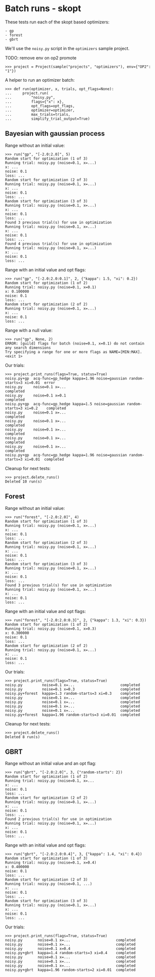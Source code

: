 # Batch runs - skopt

These tests run each of the skopt based optimizers:

    - gp
    - forest
    - gbrt

We'll use the `noisy.py` script in the `optimizers` sample project.

TODO: remove env on op2 promote

    >>> project = Project(sample("projects", "optimizers"), env={"OP2": "1"})

A helper to run an optimizer batch:

    >>> def run(optimizer, x, trials, opt_flags=None):
    ...     project.run(
    ...         "noisy.py",
    ...         flags={"x": x},
    ...         opt_flags=opt_flags,
    ...         optimizer=optimizer,
    ...         max_trials=trials,
    ...         simplify_trial_output=True)

## Bayesian with gaussian process

Range without an initial value:

    >>> run("gp", "[-2.0:2.0]", 5)
    Random start for optimization (1 of 3)
    Running trial: noisy.py (noise=0.1, x=...)
    x: ...
    noise: 0.1
    loss: ...
    Random start for optimization (2 of 3)
    Running trial: noisy.py (noise=0.1, x=...)
    x: ...
    noise: 0.1
    loss: ...
    Random start for optimization (3 of 3)
    Running trial: noisy.py (noise=0.1, x=...)
    x: ...
    noise: 0.1
    loss: ...
    Found 3 previous trial(s) for use in optimization
    Running trial: noisy.py (noise=0.1, x=...)
    x: ...
    noise: 0.1
    loss: ...
    Found 4 previous trial(s) for use in optimization
    Running trial: noisy.py (noise=0.1, x=...)
    x: ...
    noise: 0.1
    loss: ...

Range with an initial value and opt flags:

    >>> run("gp", "[-2.0:2.0:0.1]", 2, {"kappa": 1.5, "xi": 0.2})
    Random start for optimization (1 of 2)
    Running trial: noisy.py (noise=0.1, x=0.1)
    x: 0.100000
    noise: 0.1
    loss: ...
    Random start for optimization (2 of 2)
    Running trial: noisy.py (noise=0.1, x=...)
    x: ...
    noise: 0.1
    loss: ...

Range with a null value:

    >>> run("gp", None, 2)
    ERROR: [guild] flags for batch (noise=0.1, x=0.1) do not contain
    any search dimensions
    Try specifying a range for one or more flags as NAME=[MIN:MAX].
    <exit 1>

Our trials:

    >>> project.print_runs(flags=True, status=True)
    noisy.py+gp  acq-func=gp_hedge kappa=1.96 noise=gaussian random-starts=3 xi=0.01  error
    noisy.py     noise=0.1 x=...                                                      completed
    noisy.py     noise=0.1 x=0.1                                                      completed
    noisy.py+gp  acq-func=gp_hedge kappa=1.5 noise=gaussian random-starts=3 xi=0.2    completed
    noisy.py     noise=0.1 x=...                                                      completed
    noisy.py     noise=0.1 x=...                                                      completed
    noisy.py     noise=0.1 x=...                                                      completed
    noisy.py     noise=0.1 x=...                                                      completed
    noisy.py     noise=0.1 x=...                                                      completed
    noisy.py+gp  acq-func=gp_hedge kappa=1.96 noise=gaussian random-starts=3 xi=0.01  completed

Cleanup for next tests:

    >>> project.delete_runs()
    Deleted 10 run(s)

## Forest

Range without an initial value:

    >>> run("forest", "[-2.0:2.0]", 4)
    Random start for optimization (1 of 3)
    Running trial: noisy.py (noise=0.1, x=...)
    x: ...
    noise: 0.1
    loss: ...
    Random start for optimization (2 of 3)
    Running trial: noisy.py (noise=0.1, x=...)
    x: ...
    noise: 0.1
    loss: ...
    Random start for optimization (3 of 3)
    Running trial: noisy.py (noise=0.1, x=...)
    x: ...
    noise: 0.1
    loss: ...
    Found 3 previous trial(s) for use in optimization
    Running trial: noisy.py (noise=0.1, x=...)
    x: ...
    noise: 0.1
    loss: ...

Range with an initial value and opt flags:

    >>> run("forest", "[-2.0:2.0:0.3]", 2, {"kappa": 1.3, "xi": 0.3})
    Random start for optimization (1 of 2)
    Running trial: noisy.py (noise=0.1, x=0.3)
    x: 0.300000
    noise: 0.1
    loss: ...
    Random start for optimization (2 of 2)
    Running trial: noisy.py (noise=0.1, x=...)
    x: ...
    noise: 0.1
    loss: ...

Our trials:

    >>> project.print_runs(flags=True, status=True)
    noisy.py         noise=0.1 x=...                     completed
    noisy.py         noise=0.1 x=0.3                     completed
    noisy.py+forest  kappa=1.3 random-starts=3 xi=0.3    completed
    noisy.py         noise=0.1 x=...                     completed
    noisy.py         noise=0.1 x=...                     completed
    noisy.py         noise=0.1 x=...                     completed
    noisy.py         noise=0.1 x=...                     completed
    noisy.py+forest  kappa=1.96 random-starts=3 xi=0.01  completed

Cleanup for next tests:

    >>> project.delete_runs()
    Deleted 8 run(s)

## GBRT

Range without an initial value and an opt flag:

    >>> run("gbrt", "[-2.0:2.0]", 3, {"random-starts": 2})
    Random start for optimization (1 of 2)
    Running trial: noisy.py (noise=0.1, x=...
    x: ...
    noise: 0.1
    loss: ...
    Random start for optimization (2 of 2)
    Running trial: noisy.py (noise=0.1, x=...)
    x: ...
    noise: 0.1
    loss: ...
    Found 2 previous trial(s) for use in optimization
    Running trial: noisy.py (noise=0.1, x=...)
    x: ...
    noise: 0.1
    loss: ...

Range with an initial value and opt flags:

    >>> run("gbrt", "[-2.0:2.0:0.4]", 3, {"kappa": 1.4, "xi": 0.4})
    Random start for optimization (1 of 3)
    Running trial: noisy.py (noise=0.1, x=0.4)
    x: 0.400000
    noise: 0.1
    loss: ...
    Random start for optimization (2 of 3)
    Running trial: noisy.py (noise=0.1, ...)
    x: ...
    noise: 0.1
    loss: ...
    Random start for optimization (3 of 3)
    Running trial: noisy.py (noise=0.1, x=...)
    x: ...
    noise: 0.1
    loss: ...

Our trials:

    >>> project.print_runs(flags=True, status=True)
    noisy.py       noise=0.1 x=...                     completed
    noisy.py       noise=0.1 x=...                     completed
    noisy.py       noise=0.1 x=0.4                     completed
    noisy.py+gbrt  kappa=1.4 random-starts=3 xi=0.4    completed
    noisy.py       noise=0.1 x=...                     completed
    noisy.py       noise=0.1 x=...                     completed
    noisy.py       noise=0.1 x=...                     completed
    noisy.py+gbrt  kappa=1.96 random-starts=2 xi=0.01  completed
